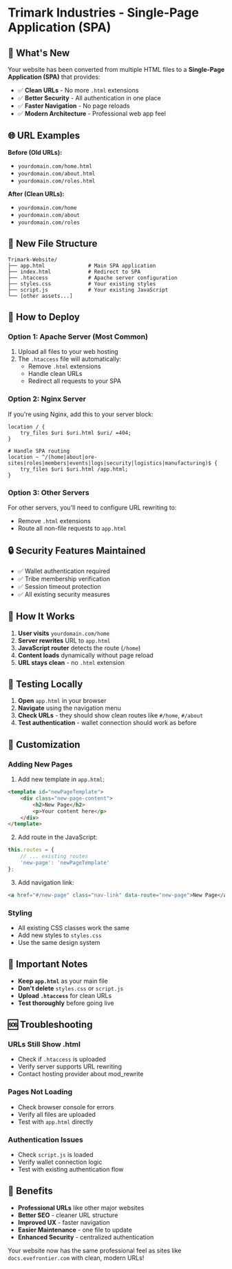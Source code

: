 # Trimark Industries - Single-Page Application (SPA)

## 🚀 What's New

Your website has been converted from multiple HTML files to a **Single-Page Application (SPA)** that provides:

- ✅ **Clean URLs** - No more `.html` extensions
- ✅ **Better Security** - All authentication in one place
- ✅ **Faster Navigation** - No page reloads
- ✅ **Modern Architecture** - Professional web app feel

## 🌐 URL Examples

**Before (Old URLs):**
- `yourdomain.com/home.html`
- `yourdomain.com/about.html`
- `yourdomain.com/roles.html`

**After (Clean URLs):**
- `yourdomain.com/home`
- `yourdomain.com/about`
- `yourdomain.com/roles`

## 📁 New File Structure

```
Trimark-Website/
├── app.html              # Main SPA application
├── index.html            # Redirect to SPA
├── .htaccess             # Apache server configuration
├── styles.css            # Your existing styles
├── script.js             # Your existing JavaScript
└── [other assets...]
```

## 🚀 How to Deploy

### Option 1: Apache Server (Most Common)
1. Upload all files to your web hosting
2. The `.htaccess` file will automatically:
   - Remove `.html` extensions
   - Handle clean URLs
   - Redirect all requests to your SPA

### Option 2: Nginx Server
If you're using Nginx, add this to your server block:

```nginx
location / {
    try_files $uri $uri.html $uri/ =404;
}

# Handle SPA routing
location ~ ^/(home|about|ore-sites|roles|members|events|logs|security|logistics|manufacturing)$ {
    try_files $uri $uri.html /app.html;
}
```

### Option 3: Other Servers
For other servers, you'll need to configure URL rewriting to:
- Remove `.html` extensions
- Route all non-file requests to `app.html`

## 🔒 Security Features Maintained

- ✅ Wallet authentication required
- ✅ Tribe membership verification
- ✅ Session timeout protection
- ✅ All existing security measures

## 🎯 How It Works

1. **User visits** `yourdomain.com/home`
2. **Server rewrites** URL to `app.html`
3. **JavaScript router** detects the route (`/home`)
4. **Content loads** dynamically without page reload
5. **URL stays clean** - no `.html` extension

## 🧪 Testing Locally

1. **Open** `app.html` in your browser
2. **Navigate** using the navigation menu
3. **Check URLs** - they should show clean routes like `#/home`, `#/about`
4. **Test authentication** - wallet connection should work as before

## 🔧 Customization

### Adding New Pages
1. Add new template in `app.html`:
```html
<template id="newPageTemplate">
    <div class="new-page-content">
        <h2>New Page</h2>
        <p>Your content here</p>
    </div>
</template>
```

2. Add route in the JavaScript:
```javascript
this.routes = {
    // ... existing routes
    'new-page': 'newPageTemplate'
};
```

3. Add navigation link:
```html
<a href="#/new-page" class="nav-link" data-route="new-page">New Page</a>
```

### Styling
- All existing CSS classes work the same
- Add new styles to `styles.css`
- Use the same design system

## 🚨 Important Notes

- **Keep `app.html`** as your main file
- **Don't delete** `styles.css` or `script.js`
- **Upload `.htaccess`** for clean URLs
- **Test thoroughly** before going live

## 🆘 Troubleshooting

### URLs Still Show .html
- Check if `.htaccess` is uploaded
- Verify server supports URL rewriting
- Contact hosting provider about mod_rewrite

### Pages Not Loading
- Check browser console for errors
- Verify all files are uploaded
- Test with `app.html` directly

### Authentication Issues
- Check `script.js` is loaded
- Verify wallet connection logic
- Test with existing authentication flow

## 🎉 Benefits

- **Professional URLs** like other major websites
- **Better SEO** - cleaner URL structure
- **Improved UX** - faster navigation
- **Easier Maintenance** - one file to update
- **Enhanced Security** - centralized authentication

Your website now has the same professional feel as sites like `docs.evefrontier.com` with clean, modern URLs!


